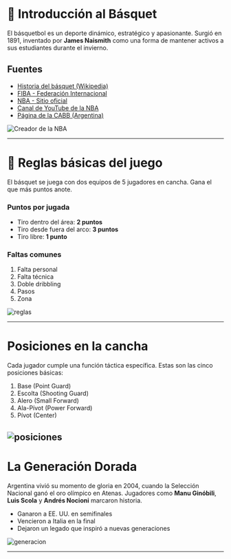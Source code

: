 # 🏀 Introducción al Básquet

El básquetbol es un deporte dinámico, estratégico y apasionante. Surgió en 1891, inventado por **James Naismith** como una forma de mantener activos a sus estudiantes durante el invierno.

##  Fuentes

- [Historia del básquet (Wikipedia)](https://es.wikipedia.org/wiki/Baloncesto)
- [FIBA - Federación Internacional](https://www.fiba.basketball)
- [NBA - Sitio oficial](https://www.nba.com)
- [Canal de YouTube de la NBA](https://www.youtube.com/user/NBA)
- [Página de la CABB (Argentina)](https://www.argentina.basketball/)

![Creador de la NBA](./Dr._James_Naismith.jpg)


---

# 🧠 Reglas básicas del juego

El básquet se juega con dos equipos de 5 jugadores en cancha. Gana el que más puntos anote.

###  Puntos por jugada

- Tiro dentro del área: **2 puntos**
- Tiro desde fuera del arco: **3 puntos**
- Tiro libre: **1 punto**

###  Faltas comunes

1. Falta personal
2. Falta técnica
3. Doble dribbling
4. Pasos
5. Zona

![reglas](./reglas.jpg)


---

#  Posiciones en la cancha

Cada jugador cumple una función táctica específica. Estas son las cinco posiciones básicas:

1. Base (Point Guard)
2. Escolta (Shooting Guard)
3. Alero (Small Forward)
4. Ala-Pívot (Power Forward)
5. Pívot (Center)

![posiciones](./posiciones.png)
---

#  La Generación Dorada

Argentina vivió su momento de gloria en 2004, cuando la Selección Nacional ganó el oro olímpico en Atenas. Jugadores como **Manu Ginóbili**, **Luis Scola** y **Andrés Nocioni** marcaron historia.

- Ganaron a EE. UU. en semifinales
- Vencieron a Italia en la final
- Dejaron un legado que inspiró a nuevas generaciones

![generacion](generacion.jpg)

---

